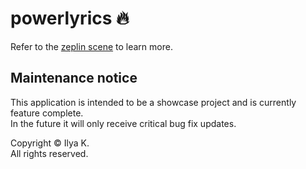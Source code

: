 # powerlyrics 🔥

Refer to the [zeplin scene](https://scene.zeplin.io/project/5f758f1a4fc6aa37e93a80cb) to learn more.

## Maintenance notice

This application is intended to be a showcase project and is currently feature complete.<br>In the future it will only receive critical bug fix updates.

Copyright © Ilya K.<br>All rights reserved.
